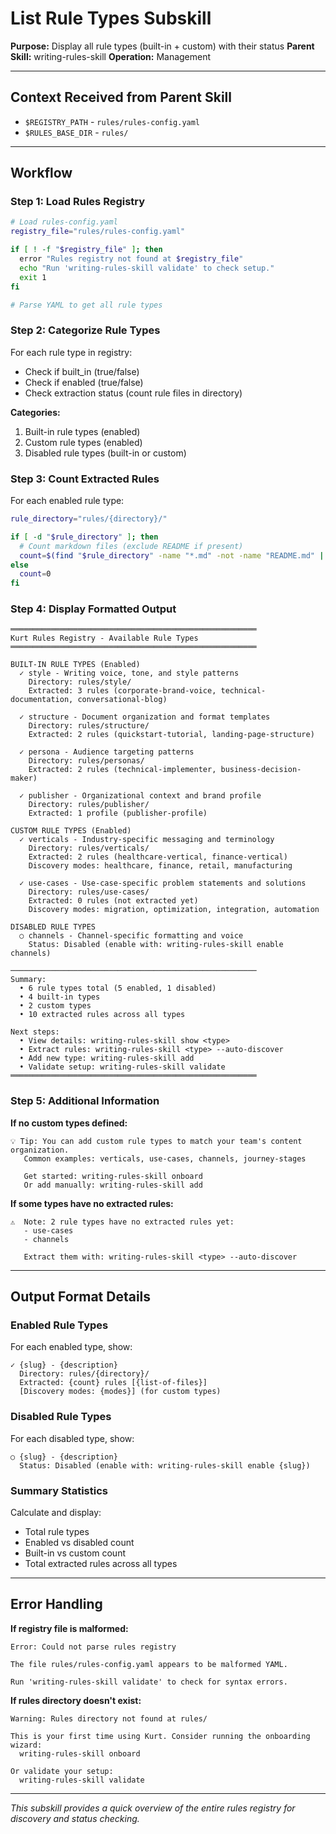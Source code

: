 # List Rule Types Subskill

**Purpose:** Display all rule types (built-in + custom) with their status
**Parent Skill:** writing-rules-skill
**Operation:** Management

---

## Context Received from Parent Skill

- `$REGISTRY_PATH` - `rules/rules-config.yaml`
- `$RULES_BASE_DIR` - `rules/`

---

## Workflow

### Step 1: Load Rules Registry

```bash
# Load rules-config.yaml
registry_file="rules/rules-config.yaml"

if [ ! -f "$registry_file" ]; then
  error "Rules registry not found at $registry_file"
  echo "Run 'writing-rules-skill validate' to check setup."
  exit 1
fi

# Parse YAML to get all rule types
```

### Step 2: Categorize Rule Types

For each rule type in registry:
- Check if built_in (true/false)
- Check if enabled (true/false)
- Check extraction status (count rule files in directory)

**Categories:**
1. Built-in rule types (enabled)
2. Custom rule types (enabled)
3. Disabled rule types (built-in or custom)

### Step 3: Count Extracted Rules

For each enabled rule type:
```bash
rule_directory="rules/{directory}/"

if [ -d "$rule_directory" ]; then
  # Count markdown files (exclude README if present)
  count=$(find "$rule_directory" -name "*.md" -not -name "README.md" | wc -l)
else
  count=0
fi
```

### Step 4: Display Formatted Output

```
═══════════════════════════════════════════════════════
Kurt Rules Registry - Available Rule Types
═══════════════════════════════════════════════════════

BUILT-IN RULE TYPES (Enabled)
  ✓ style - Writing voice, tone, and style patterns
    Directory: rules/style/
    Extracted: 3 rules (corporate-brand-voice, technical-documentation, conversational-blog)

  ✓ structure - Document organization and format templates
    Directory: rules/structure/
    Extracted: 2 rules (quickstart-tutorial, landing-page-structure)

  ✓ persona - Audience targeting patterns
    Directory: rules/personas/
    Extracted: 2 rules (technical-implementer, business-decision-maker)

  ✓ publisher - Organizational context and brand profile
    Directory: rules/publisher/
    Extracted: 1 profile (publisher-profile)

CUSTOM RULE TYPES (Enabled)
  ✓ verticals - Industry-specific messaging and terminology
    Directory: rules/verticals/
    Extracted: 2 rules (healthcare-vertical, finance-vertical)
    Discovery modes: healthcare, finance, retail, manufacturing

  ✓ use-cases - Use-case-specific problem statements and solutions
    Directory: rules/use-cases/
    Extracted: 0 rules (not extracted yet)
    Discovery modes: migration, optimization, integration, automation

DISABLED RULE TYPES
  ○ channels - Channel-specific formatting and voice
    Status: Disabled (enable with: writing-rules-skill enable channels)

───────────────────────────────────────────────────────
Summary:
  • 6 rule types total (5 enabled, 1 disabled)
  • 4 built-in types
  • 2 custom types
  • 10 extracted rules across all types

Next steps:
  • View details: writing-rules-skill show <type>
  • Extract rules: writing-rules-skill <type> --auto-discover
  • Add new type: writing-rules-skill add
  • Validate setup: writing-rules-skill validate
═══════════════════════════════════════════════════════
```

### Step 5: Additional Information

**If no custom types defined:**
```
💡 Tip: You can add custom rule types to match your team's content organization.
   Common examples: verticals, use-cases, channels, journey-stages

   Get started: writing-rules-skill onboard
   Or add manually: writing-rules-skill add
```

**If some types have no extracted rules:**
```
⚠️  Note: 2 rule types have no extracted rules yet:
   - use-cases
   - channels

   Extract them with: writing-rules-skill <type> --auto-discover
```

---

## Output Format Details

### Enabled Rule Types

For each enabled type, show:
```
✓ {slug} - {description}
  Directory: rules/{directory}/
  Extracted: {count} rules [{list-of-files}]
  [Discovery modes: {modes}] (for custom types)
```

### Disabled Rule Types

For each disabled type, show:
```
○ {slug} - {description}
  Status: Disabled (enable with: writing-rules-skill enable {slug})
```

### Summary Statistics

Calculate and display:
- Total rule types
- Enabled vs disabled count
- Built-in vs custom count
- Total extracted rules across all types

---

## Error Handling

**If registry file is malformed:**
```
Error: Could not parse rules registry

The file rules/rules-config.yaml appears to be malformed YAML.

Run 'writing-rules-skill validate' to check for syntax errors.
```

**If rules directory doesn't exist:**
```
Warning: Rules directory not found at rules/

This is your first time using Kurt. Consider running the onboarding wizard:
  writing-rules-skill onboard

Or validate your setup:
  writing-rules-skill validate
```

---

*This subskill provides a quick overview of the entire rules registry for discovery and status checking.*
